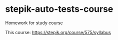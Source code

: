 # stepik-auto-tests-course
Homework for study course

This course: https://stepik.org/course/575/syllabus
